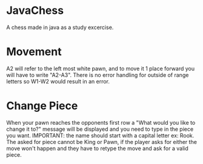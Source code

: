 # JavaChess
A chess made in java as a study excercise.
# Movement
A2 will refer to the left most white pawn, and to move it 1 place forward you will have to write "A2-A3".
There is no error handling for outside of range letters so W1-W2 would result in an error.
# Change Piece
When your pawn reaches the opponents first row a "What would you like to change it to?" message will be displayed and you need to type in the piece you want.
IMPORTANT: the name should start with a capital letter ex: Rook.
The asked for piece cannot be King or Pawn, if the player asks for either the move won't happen and they have to retype the move and ask for a valid piece.
